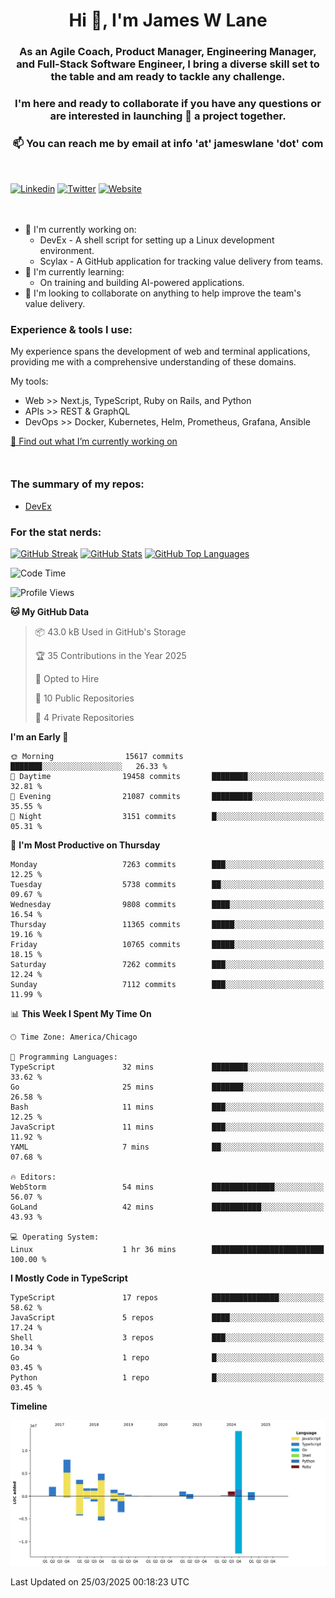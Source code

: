 <h1 align="center">Hi 👋, I'm James W Lane</h1>
<h3 align="center">As an Agile Coach, Product Manager, Engineering Manager, and Full-Stack Software Engineer, I bring a diverse skill set to the table and am ready to tackle any challenge.</h3>
<h3 align="center">I'm here and ready to collaborate if you have any questions or are interested in launching 🚀 a project together.</h3>

<div style="margin-top: 16px;" />

<h3 align="center">📫 You can reach me by email at info 'at' jameswlane 'dot' com</h3>

<div style="margin-top: 48px;" />

[![Linkedin](https://img.shields.io/badge/LinkedIn-0077B5?style=for-the-badge&logo=linkedin&logoColor=white)](https://www.linkedin.com/in/jameswlane/)
[![Twitter](https://img.shields.io/badge/Twitter-1DA1F2?style=for-the-badge&logo=twitter&logoColor=white)](https://x.com/jameswlane)
[![Website](https://img.shields.io/website?down_color=red&down_message=offline&style=for-the-badge&up_color=green&up_message=up&url=https%3A%2F%2Fwww.jameswlane.com)](https://www.jameswlane.com)

<div style="margin-top: 48px;" />

- 🔭 I'm currently working on:
  - DevEx - A shell script for setting up a Linux development environment.
  - Scylax - A GitHub application for tracking value delivery from teams.
- 🌱 I'm currently learning:
  - On training and building AI-powered applications.
- 👯 I'm looking to collaborate on anything to help improve the team's value delivery.

### Experience & tools I use:

My experience spans the development of web and terminal applications, providing me with a comprehensive understanding of these domains.

My tools:
- Web >> Next.js, TypeScript, Ruby on Rails, and Python
- APIs >> REST & GraphQL
- DevOps >> Docker, Kubernetes, Helm, Prometheus, Grafana, Ansible

[🔭 Find out what I’m currently working on](https://www.jameswlane.com/now)  

<div style="margin-top: 50px;"/>

### The summary of my repos:
- [DevEx](https://github.com/jameswlane/devex)  

### For the stat nerds:
[![GitHub Streak](https://github-readme-streak-stats.herokuapp.com?user=jameswlane&theme=tokyonight)](https://git.io/streak-stats)
[![GitHub Stats](https://github-readme-stats.vercel.app/api?username=jameswlane&show_icons=true&theme=tokyonight)](https://github-readme-stats.vercel.app)
[![GitHub Top Languages](https://github-readme-stats.vercel.app/api/top-langs?username=jameswlane&show_icons=true&locale=en&layout=compact&theme=tokyonight)](https://github-readme-stats.vercel.app)

<!--START_SECTION:waka-->
![Code Time](http://img.shields.io/badge/Code%20Time-474%20hrs%2031%20mins-blue)

![Profile Views](http://img.shields.io/badge/Profile%20Views-0-blue)

**🐱 My GitHub Data** 

> 📦 43.0 kB Used in GitHub's Storage 
 > 
> 🏆 35 Contributions in the Year 2025
 > 
> 💼 Opted to Hire
 > 
> 📜 10 Public Repositories 
 > 
> 🔑 4 Private Repositories 
 > 
**I'm an Early 🐤** 

```text
🌞 Morning                15617 commits       ███████░░░░░░░░░░░░░░░░░░   26.33 % 
🌆 Daytime                19458 commits       ████████░░░░░░░░░░░░░░░░░   32.81 % 
🌃 Evening                21087 commits       █████████░░░░░░░░░░░░░░░░   35.55 % 
🌙 Night                  3151 commits        █░░░░░░░░░░░░░░░░░░░░░░░░   05.31 % 
```
📅 **I'm Most Productive on Thursday** 

```text
Monday                   7263 commits        ███░░░░░░░░░░░░░░░░░░░░░░   12.25 % 
Tuesday                  5738 commits        ██░░░░░░░░░░░░░░░░░░░░░░░   09.67 % 
Wednesday                9808 commits        ████░░░░░░░░░░░░░░░░░░░░░   16.54 % 
Thursday                 11365 commits       █████░░░░░░░░░░░░░░░░░░░░   19.16 % 
Friday                   10765 commits       █████░░░░░░░░░░░░░░░░░░░░   18.15 % 
Saturday                 7262 commits        ███░░░░░░░░░░░░░░░░░░░░░░   12.24 % 
Sunday                   7112 commits        ███░░░░░░░░░░░░░░░░░░░░░░   11.99 % 
```


📊 **This Week I Spent My Time On** 

```text
🕑︎ Time Zone: America/Chicago

💬 Programming Languages: 
TypeScript               32 mins             ████████░░░░░░░░░░░░░░░░░   33.62 % 
Go                       25 mins             ███████░░░░░░░░░░░░░░░░░░   26.58 % 
Bash                     11 mins             ███░░░░░░░░░░░░░░░░░░░░░░   12.25 % 
JavaScript               11 mins             ███░░░░░░░░░░░░░░░░░░░░░░   11.92 % 
YAML                     7 mins              ██░░░░░░░░░░░░░░░░░░░░░░░   07.68 % 

🔥 Editors: 
WebStorm                 54 mins             ██████████████░░░░░░░░░░░   56.07 % 
GoLand                   42 mins             ███████████░░░░░░░░░░░░░░   43.93 % 

💻 Operating System: 
Linux                    1 hr 36 mins        █████████████████████████   100.00 % 
```

**I Mostly Code in TypeScript** 

```text
TypeScript               17 repos            ███████████████░░░░░░░░░░   58.62 % 
JavaScript               5 repos             ████░░░░░░░░░░░░░░░░░░░░░   17.24 % 
Shell                    3 repos             ███░░░░░░░░░░░░░░░░░░░░░░   10.34 % 
Go                       1 repo              █░░░░░░░░░░░░░░░░░░░░░░░░   03.45 % 
Python                   1 repo              █░░░░░░░░░░░░░░░░░░░░░░░░   03.45 % 
```



**Timeline**

![Lines of Code chart](https://raw.githubusercontent.com/jameswlane/jameswlane/main/assets/bar_graph.png)


 Last Updated on 25/03/2025 00:18:23 UTC
<!--END_SECTION:waka-->
